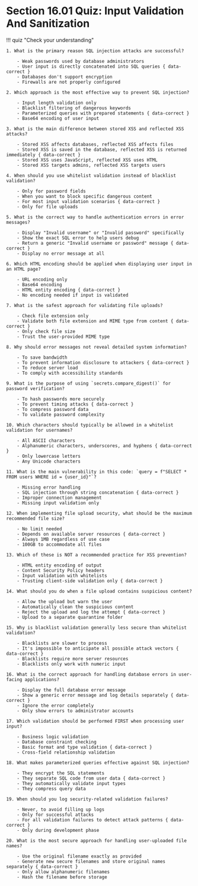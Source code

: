 # Section 16.01 Quiz: Input Validation And Sanitization

!!! quiz "Check your understanding"

    1. What is the primary reason SQL injection attacks are successful?

        - Weak passwords used by database administrators
        - User input is directly concatenated into SQL queries { data-correct }
        - Databases don't support encryption
        - Firewalls are not properly configured

    2. Which approach is the most effective way to prevent SQL injection?

        - Input length validation only
        - Blacklist filtering of dangerous keywords
        - Parameterized queries with prepared statements { data-correct }
        - Base64 encoding of user input

    3. What is the main difference between stored XSS and reflected XSS attacks?

        - Stored XSS affects databases, reflected XSS affects files
        - Stored XSS is saved in the database, reflected XSS is returned immediately { data-correct }
        - Stored XSS uses JavaScript, reflected XSS uses HTML
        - Stored XSS targets admins, reflected XSS targets users

    4. When should you use whitelist validation instead of blacklist validation?

        - Only for password fields
        - When you want to block specific dangerous content
        - For most input validation scenarios { data-correct }
        - Only for file uploads

    5. What is the correct way to handle authentication errors in error messages?

        - Display "Invalid username" or "Invalid password" specifically
        - Show the exact SQL error to help users debug
        - Return a generic "Invalid username or password" message { data-correct }
        - Display no error message at all

    6. Which HTML encoding should be applied when displaying user input in an HTML page?

        - URL encoding only
        - Base64 encoding
        - HTML entity encoding { data-correct }
        - No encoding needed if input is validated

    7. What is the safest approach for validating file uploads?

        - Check file extension only
        - Validate both file extension and MIME type from content { data-correct }
        - Only check file size
        - Trust the user-provided MIME type

    8. Why should error messages not reveal detailed system information?

        - To save bandwidth
        - To prevent information disclosure to attackers { data-correct }
        - To reduce server load
        - To comply with accessibility standards

    9. What is the purpose of using `secrets.compare_digest()` for password verification?

        - To hash passwords more securely
        - To prevent timing attacks { data-correct }
        - To compress password data
        - To validate password complexity

    10. Which characters should typically be allowed in a whitelist validation for usernames?

        - All ASCII characters
        - Alphanumeric characters, underscores, and hyphens { data-correct }
        - Only lowercase letters
        - Any Unicode characters

    11. What is the main vulnerability in this code: `query = f"SELECT * FROM users WHERE id = {user_id}"`?

        - Missing error handling
        - SQL injection through string concatenation { data-correct }
        - Improper connection management
        - Missing input validation only

    12. When implementing file upload security, what should be the maximum recommended file size?

        - No limit needed
        - Depends on available server resources { data-correct }
        - Always 1MB regardless of use case
        - 100GB to accommodate all files

    13. Which of these is NOT a recommended practice for XSS prevention?

        - HTML entity encoding of output
        - Content Security Policy headers
        - Input validation with whitelists
        - Trusting client-side validation only { data-correct }

    14. What should you do when a file upload contains suspicious content?

        - Allow the upload but warn the user
        - Automatically clean the suspicious content
        - Reject the upload and log the attempt { data-correct }
        - Upload to a separate quarantine folder

    15. Why is blacklist validation generally less secure than whitelist validation?

        - Blacklists are slower to process
        - It's impossible to anticipate all possible attack vectors { data-correct }
        - Blacklists require more server resources
        - Blacklists only work with numeric input

    16. What is the correct approach for handling database errors in user-facing applications?

        - Display the full database error message
        - Show a generic error message and log details separately { data-correct }
        - Ignore the error completely
        - Only show errors to administrator accounts

    17. Which validation should be performed FIRST when processing user input?

        - Business logic validation
        - Database constraint checking
        - Basic format and type validation { data-correct }
        - Cross-field relationship validation

    18. What makes parameterized queries effective against SQL injection?

        - They encrypt the SQL statements
        - They separate SQL code from user data { data-correct }
        - They automatically validate input types
        - They compress query data

    19. When should you log security-related validation failures?

        - Never, to avoid filling up logs
        - Only for successful attacks
        - For all validation failures to detect attack patterns { data-correct }
        - Only during development phase

    20. What is the most secure approach for handling user-uploaded file names?

        - Use the original filename exactly as provided
        - Generate new secure filenames and store original names separately { data-correct }
        - Only allow alphanumeric filenames
        - Hash the filename before storage
